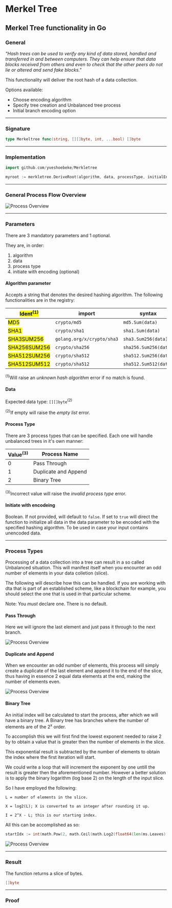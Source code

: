 # Merkel Tree

## Merkel Tree functionality in Go

### General

*"Hash trees can be used to verify any kind of data stored, handled and transferred in and between computers. They can help ensure that data blocks received from others and even to check that the other peers do not lie or altered and send fake blocks."*

This functionality will deliver the root hash of a data collection.

Options available:

* Choose encoding algorithm
* Specify tree creation and Unbalanced tree process
* Initial branch encoding option

---

### Signature

```go
type Merkeltree func(string, [][]byte, int, ...bool) []byte
```

---

### Implementation

```go
import github.com/yveshoebeke/Merkletree
```

```go
myroot := merkletree.DeriveRoot(algorithm, data, processType, initialEncoding)
```

---

### General Process Flow Overview

![Process Overview](docs/ProcessOverview.png)

---

### Parameters

There are 3 mandatory parameters and 1 optional.

They are, in order:

1. algorithm
1. data
1. process type
1. initiate with encoding (optional)

#### Algorithm parameter

Accepts a string that denotes the desired hashing algorithm.
The following functionalities are in the registry:

|<mark>Ident<sup>(1)</sup></mark>  |  import     | syntax|
|-------------|---------------|----------------|
|<mark>MD5</mark>          | ```crypto/md5```| ```md5.Sum(data)```|
|<mark>SHA1</mark>          | ```crypto/sha1``` | ```sha1.Sum(data)```|
|<mark>SHA3SUM256</mark>    | ```golang.org/x/crypto/sha3``` |```sha3.Sum256(data)```|
|<mark>SHA256SUM256</mark>  | ```crypto/sha256``` |```sha256.Sum256(data)```|
|<mark>SHA512SUM256</mark>  | ```crypto/sha512``` |```sha512.Sum256(data)```|
|<mark>SHA512SUM512</mark>  | ```crypto/sha512``` |```sha512.Sum512(data)```|

<sup>(1)</sup>Will raise an *unknown hash algorithm* error if no match is found.

#### Data

Expected data type: ```[][]byte```<sup>(2)</sup>

<sup>(2)</sup>If empty will raise the *empty list* error.

#### Process Type

There are 3 process types that can be specified. Each one will handle unbalanced trees in it's own manner:

|Value<sup>(3)</sup>|Process Name|
|-----------|-----------|
|0| Pass Through|
|1| Duplicate and Append|
|2| Binary Tree|

<sup>(3)</sup>Incorrect value will raise the *invalid process type* error.

#### Initiate with encodeing

Boolean. If not provided, will default to ```false```. If set to ```true``` will direct the function to initialize all data in the data parameter to be encoded with the specified hashing algorithm. To be used in case your input contains unencoded data.

---

### Process Types

Processing of a data collection into a tree can result in a so called Unbalanced situation. This will manifest itself when you encounter an odd number of elements in your data colletion (slice).

The following will describe how this can be handled. If you are working with dta that is part of an established scheme, like a blockchain for example, you should select the one that is used in that particular scheme.

Note: You *must* declare one. There is no default.

#### Pass Through

Here we will ignore the last element and just pass it through to the next branch.

![Process Overview](docs/PassThrough.png)

#### Duplicate and Append

When we encounter an odd number of elements, this process will simply create a duplicate of the last element and append it to the end of the slice, thus having in essence 2 equal data elements at the end, making the number of elements even.

![Process Overview](docs/DupeAppend.png)

#### Binary Tree

An initial index will be calculated to start the process, after which we will have a binary tree. A Binary tree has branches where the number of elements are of the 2<sup>x</sup> order.

To accomplish this we will first find the lowest exponent needed to raise 2 by to obtain a value that is greater then the number of elements in the slice.

This exponential result is subtracted by the number of elements to obtain the index where the first iteration will start.

We could write a loop that will increment the exponent by one untill the result is greater then the aforementioned number. However a better solution is to apply the binary logarithm (log base 2) on the length of the input slice.

So I have employed the following:

```text
L = number of elements in the slice.

X = log2(L); X is converted to an integer after rounding it up.

I = 2^X - L; this is our starting index.
```

All this can be accomplished as so:

```go
startIdx := int(math.Pow(2, math.Ceil(math.Log2(float64(len(ms.Leaves)))))) - len(ms.Leaves)
```

![Process Overview](docs/BinaryTree.png)

---

### Result

The function returns a slice of bytes.

```go
[]byte
```

---

### Proof
